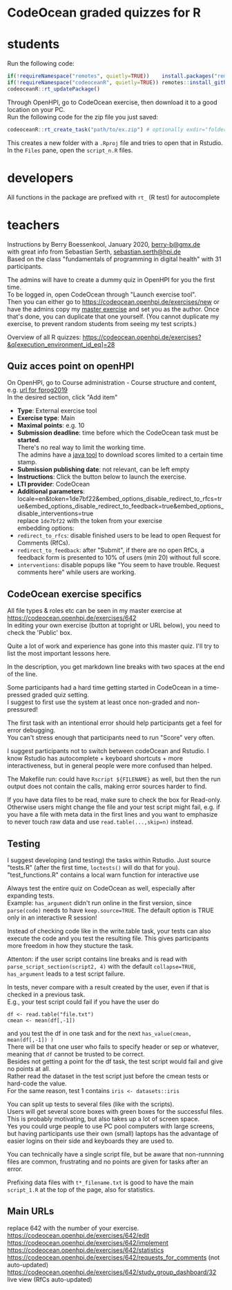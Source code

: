 # CodeOcean graded quizzes for R


# students

Run the following code:

```r
if(!requireNamespace("remotes", quietly=TRUE))    install.packages("remotes")
if(!requireNamespace("codeoceanR", quietly=TRUE)) remotes::install_github("openHPI/codeoceanR")
codeoceanR::rt_updatePackage()
```

Through OpenHPI, go to CodeOcean exercise, then download it to a good location on your PC.  
Run the following code for the zip file you just saved:

```r
codeoceanR::rt_create_task("path/to/ex.zip") # optionally exdir="folder/to/be/used"
```

This creates a new folder with a `.Rproj` file and tries to open that in Rstudio.  
In the `Files` pane, open the `script_n.R` files.


# developers

All functions in the package are prefixed with `rt_` (R test) for autocomplete

# teachers

Instructions by Berry Boessenkool, January 2020, <berry-b@gmx.de>  
with great info from Sebastian Serth, <sebastian.serth@hpi.de>  
Based on the class "fundamentals of programming in digital health" with 31 participants.


The admins will have to create a dummy quiz in OpenHPI for you the first time.  
To be logged in, open CodeOcean through "Launch exercise tool".  
Then you can either go to https://codeocean.openhpi.de/exercises/new
or have the admins copy my [master exercise](https://codeocean.openhpi.de/exercises/642)
and set you as the author. Once that's done, you can duplicate that one yourself.
(You cannot duplicate my exercise, to prevent random students from seeing my test scripts.)

Overview of all R quizzes:
https://codeocean.openhpi.de/exercises?&q[execution_environment_id_eq]=28


## Quiz acces point on openHPI

On OpenHPI, go to Course administration - Course structure and content, e.g. [url for fprog2019](
https://open.hpi.de/courses/fprog-wi-2019/sections)  
In the desired section, click "Add item"

- **Type**: External exercise tool
- **Exercise type**: Main
- **Maximal points**: e.g. 10
- **Submission deadline**: time before which the CodeOcean task must be **started**.  
There's no real way to limit the working time.  
The admins have a [java tool](https://github.com/openHPI/codeocean-scraper) 
to download scores limited to a certain time stamp.
- **Submission publishing date**: not relevant, can be left empty
- **Instructions**: Click the button below to launch the exercise.
- **LTI provider**: CodeOcean
- **Additional parameters**: locale=en&token=1de7bf22&embed_options_disable_redirect_to_rfcs=true&embed_options_disable_redirect_to_feedback=true&embed_options_disable_interventions=true  
replace `1de7bf22` with the token from your exercise  
embedding options:  
-  `redirect_to_rfcs`: disable finished users to be lead to open Request for Comments (RfCs).
-  `redirect_to_feedback`: after "Submit", if there are no open RfCs, 
a feedback form is presented to 10% of users (min 20) without full score. 
-  `interventions`: disable popups like "You seem to have trouble. Request comments here" while users are working.


## CodeOcean exercise specifics

All file types & roles etc can be seen in my master exercise at
https://codeocean.openhpi.de/exercises/642  
In editing your own exercise (button at topright or URL below), you need to check the 'Public' box.

Quite a lot of work and experience has gone into this master quiz.
I'll try to list the most important lessons here.

In the description, you get markdown line breaks with two spaces at the end of the line.

Some participants had a hard time getting started in CodeOcean in a time-pressed graded quiz setting.  
I suggest to first use the system at least once non-graded and non-pressured!

The first task with an intentional error should help participants get a feel for error debugging.  
You can't stress enough that participants need to run "Score" very often.  

I suggest participants not to switch between codeOcean and Rstudio. 
I know Rstudio has autocomplete + keyboard shortcuts + more interactiveness, 
but in general people were more confused than helped.

The Makefile run: could have `Rscript ${FILENAME}` as well, 
but then the run output does not contain the calls, making error sources harder to find.

If you have data files to be read, make sure to check the box for Read-only.  
Otherwise users might change the file and your test script might fail,
e.g. if you have a file with meta data in the first lines and you want to 
emphasize to never touch raw data and use `read.table(...,skip=n)` instead.

## Testing

I suggest developing (and testing) the tasks within Rstudio.
Just source "tests.R" (after the first time, `loctests()` will do that for you).  
"test_functions.R" contains a local warn function for interactive use

Always test the entire quiz on CodeOcean as well, especially after expanding tests.  
Example: `has_argument` didn't run online in the first version, 
since `parse(code)` needs to have `keep.source=TRUE`. 
The default option is TRUE only in an interactive R session!

Instead of checking code like in the write.table task, 
your tests can also execute the code and you test the resulting file.
This gives participants more freedom in how they stucture the task.  

Attenton: if the user script contains line breaks and is read with `parse_script_section(script2, 4)` with the default `collapse=TRUE`,
`has_argument` leads to a test script failure.

In tests, never compare with a result created by the user, even if that is checked in a previous task.  
E.g., your test script could fail if you have the user do
```
df <- read.table("file.txt")
cmean <- mean(df[,-1])
```
and you test the df in one task and for the next
`has_value(cmean,  mean(df[,-1]) )`  
There will be that one user who fails to specify header or sep or whatever,
meaning that `df` cannot be trusted to be correct.  
Besides not getting a point for the df task, the test script would fail and give no points at all.  
Rather read the dataset in the test script just before the cmean tests or hard-code the value.  
For the same reason, test 1 contains `iris <- datasets::iris`

You can split up tests to several files (like with the scripts).  
Users will get several score boxes with green boxes for the successful files.
This is probably motivating, but also takes up a lot of screen space.  
Yes you could urge people to use PC pool computers with large screens, 
but having participants use their own (small) laptops has the advantage of 
easier logins on their side and keyboards they are used to.

You can technically have a single script file, but be aware that 
non-runnning files are common, frustrating and no points are given for tasks after an error.

Prefixing data files with `t*_filename.txt` is good to have the main `script_1.R` 
at the top of the page, also for statistics.


## Main URLs
replace 642 with the number of your exercise.  
https://codeocean.openhpi.de/exercises/642/edit  
https://codeocean.openhpi.de/exercises/642/implement  
https://codeocean.openhpi.de/exercises/642/statistics  
https://codeocean.openhpi.de/exercises/642/requests_for_comments  (not auto-updated)
https://codeocean.openhpi.de/exercises/642/study_group_dashboard/32  live view (RfCs auto-updated)

